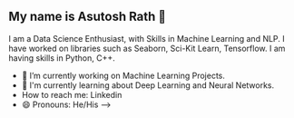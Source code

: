 ## My name is Asutosh Rath 👋

I am a Data Science Enthusiast, with Skills in Machine Learning and NLP. I have worked on libraries such as Seaborn, Sci-Kit Learn, Tensorflow. I am having skills in Python, C++. 

- 🔭 I’m currently working on Machine Learning Projects.
- 🌱 I'm currently learning about Deep Learning and Neural Networks.
-    How to reach me: Linkedin
- 😄 Pronouns: He/His
-->
